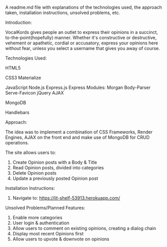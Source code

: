 A readme.md file with explanations of the technologies used, the approach taken, installation instructions, unsolved problems, etc.

Introduction:

VocalKords gives people an outlet to express their opinions in a succinct, to-the-point(hopefully) manner.
Whether it's constructive or destructive, vehement or apathetic, cordial or accusatory, express your opinions here without fear, unless you select a username that gives you away of course.

Technologies Used:

HTML5

CSS3
    Materialize

JavaScript
    Node.js
    Express.js
        Express Modules:
        Morgan
        Body-Parser
        Serve-Favicon
    jQuery
    AJAX

MongoDB

Handlebars

Approach:

The idea was to implement a combination of CSS Frameworks, Render Engines, AJAX on the front end and make use of MongoDB for CRUD operations.

The site allows users to:
1) Create Opinion posts with a Body & Title
2) Read Opinion posts, divided into categories
3) Delete Opinion posts
4) Update a previously posted Opinion post

Installation Instructions:
1) Navigate to: https://lit-shelf-53913.herokuapp.com/

Unsolved Problems/Planned Features:
1) Enable more categories
2) User login & authentication
3) Allow users to comment on existing opinions, creating a dialog chain
4) Display most recent Opinions first
5) Allow users to upvote & downvote on opinions

